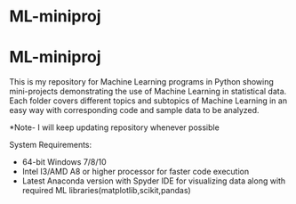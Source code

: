 # ML-miniproj
# ML-miniproj
This is my repository for Machine Learning programs in Python showing mini-projects demonstrating the use of Machine Learning in statistical data.
Each folder covers different topics and subtopics of Machine Learning in an easy way with corresponding code and sample data to be analyzed.

*Note- I will keep updating repository whenever possible

System Requirements:
  * 64-bit Windows 7/8/10
  * Intel I3/AMD A8 or higher processor for faster code execution
  * Latest Anaconda version with Spyder IDE for visualizing data along with required ML     libraries(matplotlib,scikit,pandas)
